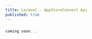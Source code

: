 ```yaml
---
title: Laravel - AppStoreConnect Api
published: true
---
```


### [](#header-3)

```cpp
coming soon...
```
